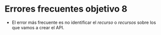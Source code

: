 # Errores frecuentes objetivo 8

* El error más frecuente es no identificar el *recurso* o *recursos* sobre los
  que vamos a crear el API. 
